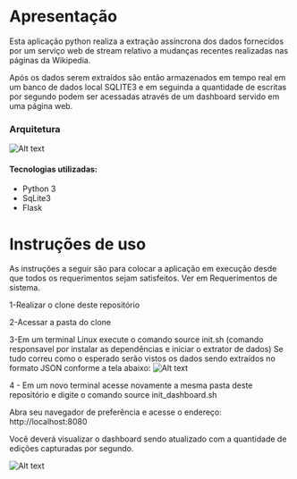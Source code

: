 # Apresentação
Esta aplicação python realiza a extração assíncrona dos dados fornecidos por um serviço web de stream relativo a mudanças recentes realizadas nas páginas da Wikipedia.

Após os dados serem extraídos são então armazenados em tempo real em um banco de dados local SQLITE3 e em seguinda a quantidade de escritas por segundo podem ser acessadas através de um dashboard servido em uma página web.

### Arquitetura
![Alt text](https://user-images.githubusercontent.com/18425415/58600590-a007a080-825b-11e9-8b0b-df3169bf68e7.JPG?raw=true "Python ETL architecture")

#### Tecnologias utilizadas:
- Python 3
- SqLite3
- Flask

# Instruções de uso

As instruções a seguir são para colocar a aplicação em execução desde que todos os requerimentos sejam satisfeitos. Ver em Requerimentos de sistema.

1-Realizar o clone deste repositório

2-Acessar a pasta do clone

3-Em um terminal Linux execute o comando source init.sh (comando responsavel por instalar as dependências e iniciar o extrator de dados)
Se tudo correu como o esperado serão vistos os dados sendo extraídos no formato JSON conforme a tela abaixo:
![Alt text](https://user-images.githubusercontent.com/18425415/58528579-69734c80-81ad-11e9-86f8-4787cedd5c9e.JPG?raw=true "Title")

4 - Em um novo terminal acesse novamente a mesma pasta deste repositório e digite o comando source init_dashboard.sh

Abra seu navegador de preferência e acesse o endereço: http://localhost:8080

Você deverá visualizar o dashboard sendo atualizado com a quantidade de edições capturadas por segundo.

![Alt text](https://user-images.githubusercontent.com/18425415/58601702-66856400-8260-11e9-9282-2dbd94e226e3.JPG?raw=true "Python ETL dashboard")


